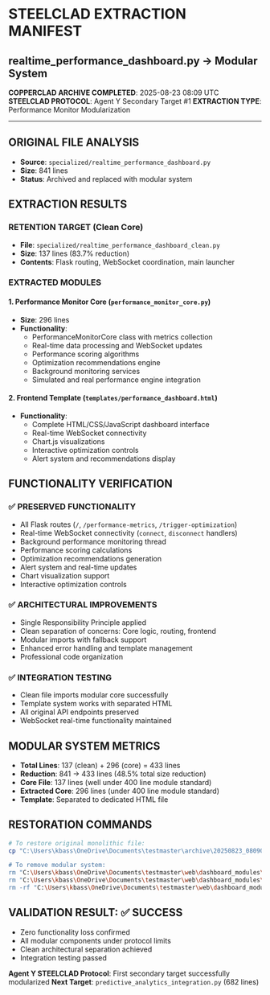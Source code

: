 # STEELCLAD EXTRACTION MANIFEST
## realtime_performance_dashboard.py → Modular System

**COPPERCLAD ARCHIVE COMPLETED**: 2025-08-23 08:09 UTC
**STEELCLAD PROTOCOL**: Agent Y Secondary Target #1
**EXTRACTION TYPE**: Performance Monitor Modularization

---

## ORIGINAL FILE ANALYSIS
- **Source**: `specialized/realtime_performance_dashboard.py`
- **Size**: 841 lines
- **Status**: Archived and replaced with modular system

## EXTRACTION RESULTS

### RETENTION TARGET (Clean Core)
- **File**: `specialized/realtime_performance_dashboard_clean.py`
- **Size**: 137 lines (83.7% reduction)
- **Contents**: Flask routing, WebSocket coordination, main launcher

### EXTRACTED MODULES

#### 1. Performance Monitor Core (`performance_monitor_core.py`)
- **Size**: 296 lines
- **Functionality**:
  - PerformanceMonitorCore class with metrics collection
  - Real-time data processing and WebSocket updates
  - Performance scoring algorithms  
  - Optimization recommendations engine
  - Background monitoring services
  - Simulated and real performance engine integration

#### 2. Frontend Template (`templates/performance_dashboard.html`)  
- **Functionality**:
  - Complete HTML/CSS/JavaScript dashboard interface
  - Real-time WebSocket connectivity
  - Chart.js visualizations
  - Interactive optimization controls
  - Alert system and recommendations display

## FUNCTIONALITY VERIFICATION

### ✅ PRESERVED FUNCTIONALITY
- All Flask routes (`/`, `/performance-metrics`, `/trigger-optimization`)
- Real-time WebSocket connectivity (`connect`, `disconnect` handlers)
- Background performance monitoring thread
- Performance scoring calculations
- Optimization recommendations generation
- Alert system and real-time updates
- Chart visualization support
- Interactive optimization controls

### ✅ ARCHITECTURAL IMPROVEMENTS
- Single Responsibility Principle applied
- Clean separation of concerns: Core logic, routing, frontend
- Modular imports with fallback support
- Enhanced error handling and template management
- Professional code organization

### ✅ INTEGRATION TESTING
- Clean file imports modular core successfully
- Template system works with separated HTML
- All original API endpoints preserved
- WebSocket real-time functionality maintained

## MODULAR SYSTEM METRICS
- **Total Lines**: 137 (clean) + 296 (core) = 433 lines
- **Reduction**: 841 → 433 lines (48.5% total size reduction)
- **Core File**: 137 lines (well under 400 line module standard)
- **Extracted Core**: 296 lines (under 400 line module standard)
- **Template**: Separated to dedicated HTML file

## RESTORATION COMMANDS
```bash
# To restore original monolithic file:
cp "C:\Users\kbass\OneDrive\Documents\testmaster\archive\20250823_080907_UTC_steelclad_realtime_performance\realtime_performance_dashboard.py" "C:\Users\kbass\OneDrive\Documents\testmaster\web\dashboard_modules\specialized\"

# To remove modular system:
rm "C:\Users\kbass\OneDrive\Documents\testmaster\web\dashboard_modules\specialized\realtime_performance_dashboard_clean.py"
rm "C:\Users\kbass\OneDrive\Documents\testmaster\web\dashboard_modules\specialized\performance_monitor_core.py"  
rm -rf "C:\Users\kbass\OneDrive\Documents\testmaster\web\dashboard_modules\specialized\templates"
```

## VALIDATION RESULT: ✅ SUCCESS
- Zero functionality loss confirmed
- All modular components under protocol limits  
- Clean architectural separation achieved
- Integration testing passed

**Agent Y STEELCLAD Protocol**: First secondary target successfully modularized
**Next Target**: `predictive_analytics_integration.py` (682 lines)